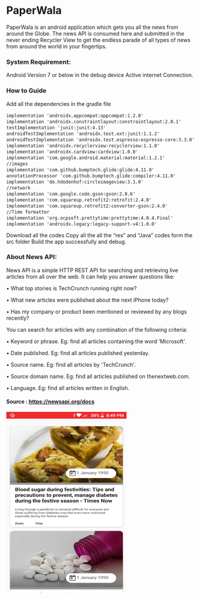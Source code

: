 # PaperWala
PaperWala is an android application which gets you all the news from around the Globe.
The news API is consumed here and submitted in the never ending Recycler View to get the endless parade of all types of news from around the world in your fingertips.

### System Requirement:
Android Version 7 or below in the debug device
Active internet Connection.

### How to Guide

Add all the dependencies in the gradle file

    implementation 'androidx.appcompat:appcompat:1.2.0'
    implementation 'androidx.constraintlayout:constraintlayout:2.0.1'
    testImplementation 'junit:junit:4.13'
    androidTestImplementation 'androidx.test.ext:junit:1.1.2'
    androidTestImplementation 'androidx.test.espresso:espresso-core:3.3.0'
    implementation 'androidx.recyclerview:recyclerview:1.1.0'
    implementation 'androidx.cardview:cardview:1.0.0'
    implementation 'com.google.android.material:material:1.2.1'
    //images
    implementation 'com.github.bumptech.glide:glide:4.11.0'
    annotationProcessor 'com.github.bumptech.glide:compiler:4.11.0'
    implementation 'de.hdodenhof:circleimageview:3.1.0'
    //network
    implementation 'com.google.code.gson:gson:2.8.6'
    implementation 'com.squareup.retrofit2:retrofit:2.4.0'
    implementation 'com.squareup.retrofit2:converter-gson:2.4.0'
    //Time formatter
    implementation 'org.ocpsoft.prettytime:prettytime:4.0.4.Final'
    implementation 'androidx.legacy:legacy-support-v4:1.0.0'
    
    
Download all the codes
Copy all the all the “res” and “Java” codes form the src folder
Build the app successfully and debug.

### About News API:
News API is a simple HTTP REST API for searching and retrieving live articles from all over the web.
It can help you answer questions like:

•	What top stories is TechCrunch running right now?

•	What new articles were published about the next iPhone today?

•	Has my company or product been mentioned or reviewed by any blogs recently?

You can search for articles with any combination of the following criteria:


•	Keyword or phrase. Eg: find all articles containing the word 'Microsoft'.

•	Date published. Eg: find all articles published yesterday.

•	Source name. Eg: find all articles by 'TechCrunch'.

•	Source domain name. Eg: find all articles published on thenextweb.com.

•	Language. Eg: find all articles written in English.


#### Source : https://newsapi.org/docs


<img src = pictures/ss1.png width = "320" height = "480">

